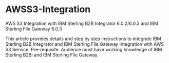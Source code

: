 # AWSS3-Integration
AWS S3 Integration with IBM Sterling B2B Integrator 6.0.2/6.0.3 and IBM Sterling File Gateway 6.0.3

This article provides details and step by step instructions to integrate IBM Sterling B2B Integrator and IBM Sterling File Gateway Integration with AWS S3 Service. 
Pre-requisite:
Audience must have working knowledge of IBM Sterling B2Bi and IBM Sterling File Gateway.
